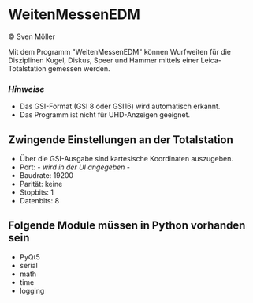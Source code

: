 # WeitenMessenEDM
&copy; Sven Möller

Mit dem Programm "WeitenMessenEDM" können Wurfweiten für die Disziplinen Kugel, Diskus, Speer und Hammer mittels einer Leica-Totalstation gemessen werden.

### _Hinweise_
* Das GSI-Format (GSI 8 oder GSI16) wird automatisch erkannt.
* Das Programm ist nicht für UHD-Anzeigen geeignet.

## Zwingende Einstellungen an der Totalstation
* Über die GSI-Ausgabe sind kartesische Koordinaten auszugeben.
* Port: _- wird in der UI angegeben -_
* Baudrate: 19200
* Parität: keine
* Stopbits: 1
* Datenbits: 8

## Folgende Module müssen in Python vorhanden sein
* PyQt5
* serial
* math
* time
* logging
